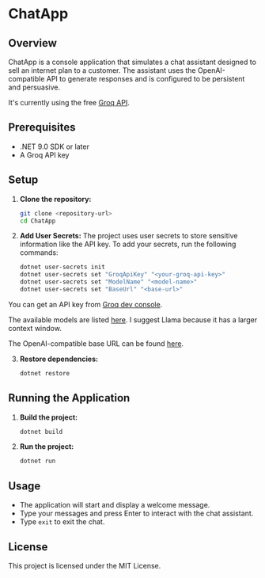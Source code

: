 # ChatApp

## Overview
ChatApp is a console application that simulates a chat assistant designed to sell an internet plan to a customer. The assistant uses the OpenAI-compatible API to generate responses and is configured to be persistent and persuasive.

It's currently using the free [Groq API](https://groq.com/).

## Prerequisites
- .NET 9.0 SDK or later
- A Groq API key

## Setup

1. **Clone the repository:**
    ```sh
    git clone <repository-url>
    cd ChatApp
    ```

2. **Add User Secrets:**
    The project uses user secrets to store sensitive information like the API key. To add your secrets, run the following commands:
    ```sh
    dotnet user-secrets init
    dotnet user-secrets set "GroqApiKey" "<your-groq-api-key>"
    dotnet user-secrets set "ModelName" "<model-name>"
    dotnet user-secrets set "BaseUrl" "<base-url>"
    ```

You can get an API key from [Groq dev console](https://console.groq.com/keys).

The available models are listed [here](https://console.groq.com/docs/models). I suggest Llama because it has a larger context window.

The OpenAI-compatible base URL can be found [here](https://console.groq.com/docs/openai).

3. **Restore dependencies:**
    ```sh
    dotnet restore
    ```

## Running the Application

1. **Build the project:**
    ```sh
    dotnet build
    ```

2. **Run the project:**
    ```sh
    dotnet run
    ```

## Usage
- The application will start and display a welcome message.
- Type your messages and press Enter to interact with the chat assistant.
- Type `exit` to exit the chat.

## License
This project is licensed under the MIT License.
